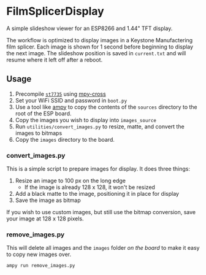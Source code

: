 # FilmSplicerDisplay

A simple slideshow viewer for an ESP8266 and 1.44" TFT display. 

The workflow is optimized to display images in a Keystone Manufactering film splicer. Each image is shown for 1 second before beginning to display the next image. The slideshow position is saved in `current.txt` and will resume where it left off after a reboot. 

## Usage

1. Precompile [`st7735`][st7735] using [mpy-cross][]
2. Set your WiFi SSID and password in `boot.py`
3. Use a tool like [ampy][] to copy the contents of the `sources` directory to the root of the ESP board. 
4. Copy the images you wish to display into `images_source`
5. Run `utilities/convert_images.py` to resize, matte, and convert the images to bitmaps
6. Copy the `images` directory to the board. 

### convert_images.py

This is a simple script to prepare images for display. It does three things:

1. Resize an image to 100 px on the long edge
    - If the image is already 128 x 128, it won't be resized
2. Add a black matte to the image, positioning it in place for display
3. Save the image as bitmap

If you wish to use custom images, but still use the bitmap conversion, save your image at 128 x 128 pixels. 

### remove_images.py

This will delete all images and the `images` folder _on the board_ to make it easy to copy new images over. 

`ampy run remove_images.py`

[ampy]: https://github.com/scientifichackers/ampy
[st7735]: https://github.com/cheungbx/st7735-esp8266-micropython
[mpy-cross]: https://pypi.org/project/mpy-cross/